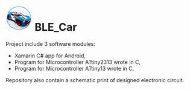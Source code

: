 # <img src="icon.png" width="70" height="68" /> BLE_Car

Project include 3 software modules:
- Xamarin C# app for Android,
- Program for Microcontroller ATtiny2313 wrote in C,
- Program for Microcontroller ATtiny13 wrote in C.

Repository also contain a schematic print of designed electronic circuit.

